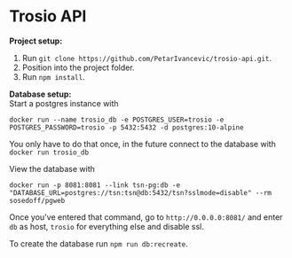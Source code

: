 # Trosio API

**Project setup:**  
1. Run `git clone https://github.com/PetarIvancevic/trosio-api.git`.
2. Position into the project folder.
3. Run `npm install`.  

**Database setup:**  
Start a postgres instance with  
```
docker run --name trosio_db -e POSTGRES_USER=trosio -e POSTGRES_PASSWORD=trosio -p 5432:5432 -d postgres:10-alpine
```
You only have to do that once, in the future connect to the database with `docker run trosio_db`  

View the database with  
```
docker run -p 8081:8081 --link tsn-pg:db -e "DATABASE_URL=postgres://tsn:tsn@db:5432/tsn?sslmode=disable" --rm sosedoff/pgweb
```
Once you've entered that command, go to `http://0.0.0.0:8081/` and enter `db` as host, `trosio` for everything else and disable ssl.

To create the database run `npm run db:recreate`.
